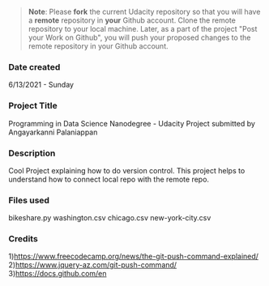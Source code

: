 >**Note**: Please **fork** the current Udacity repository so that you will have a **remote** repository in **your** Github account. Clone the remote repository to your local machine. Later, as a part of the project "Post your Work on Github", you will push your proposed changes to the remote repository in your Github account.

### Date created
6/13/2021 - Sunday

### Project Title
Programming in Data Science Nanodegree - Udacity Project submitted by Angayarkanni Palaniappan

### Description
Cool Project explaining how to do version control. This project helps to understand how to connect local repo with the remote repo.

### Files used
bikeshare.py
washington.csv
chicago.csv
new-york-city.csv

### Credits
1)https://www.freecodecamp.org/news/the-git-push-command-explained/
2)https://www.jquery-az.com/git-push-command/
3)https://docs.github.com/en
